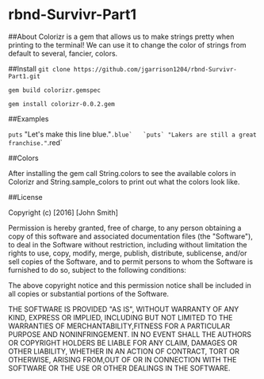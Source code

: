 # rbnd-Survivr-Part1

##About
Colorizr is a gem that allows us to make strings pretty when printing to the terminal! We can use it to change the color of strings from default to several, fancier, colors.

##Install
`git clone https://github.com/jgarrison1204/rbnd-Survivr-Part1.git`

`gem build colorizr.gemspec`

`gem install colorizr-0.0.2.gem`

##Examples

`puts` "Let's make this line blue."``.blue`  
`puts` "Lakers are still a great franchise."``.red`

##Colors

After installing the gem call String.colors to see the available colors in Colorizr and String.sample_colors to print out what the colors look like.

##License

Copyright (c) [2016] [John Smith]

Permission is hereby granted, free of charge, to any person obtaining a copy of this software and associated documentation files (the "Software"), to deal in the Software without restriction, including without limitation the rights to use, copy, modify, merge, publish, distribute, sublicense, and/or sell copies of the Software, and to permit persons to whom the Software is furnished to do so, subject to the following conditions:

The above copyright notice and this permission notice shall be included in all copies or substantial portions of the Software.

THE SOFTWARE IS PROVIDED "AS IS", WITHOUT WARRANTY OF ANY KIND, EXPRESS OR IMPLIED, INCLUDING BUT NOT LIMITED TO THE WARRANTIES OF MERCHANTABILITY,FITNESS FOR A PARTICULAR PURPOSE AND NONINFRINGEMENT. IN NO EVENT SHALL THE AUTHORS OR COPYRIGHT HOLDERS BE LIABLE FOR ANY CLAIM, DAMAGES OR OTHER
LIABILITY, WHETHER IN AN ACTION OF CONTRACT, TORT OR OTHERWISE, ARISING FROM,OUT OF OR IN CONNECTION WITH THE SOFTWARE OR THE USE OR OTHER DEALINGS IN THE SOFTWARE.

